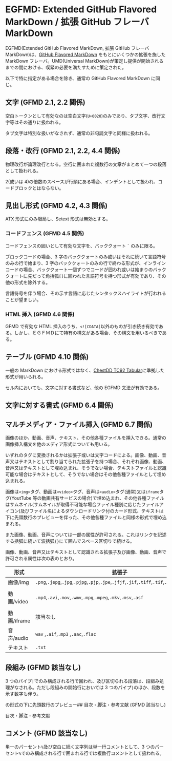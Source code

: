 # EGFMD: Extended GitHub Flavored MarkDown / 拡張 GitHub フレーバ MarkDown

EGFMD(Extended GitHub Flavored MarkDown, 拡張 GitHub フレーバ MarkDown)は、[GitHub Flavored MarkDown](https://github.github.com/gfm/) をもとにいくつかの拡張を施した MarkDown フレーバ。UMD(Universal MarkDown)が策定し提供が開始されるまでの間における、喫緊の必要を満たすために策定された。

以下で特に指定がある場合を除き、通常の GitHub Flavored MarkDown に同じ。

## 文字 (GFMD 2.1, 2.2 関係)

空白トークンとして有効なのは空白文字(`U+0020`)のみであり、タブ文字、改行文字等はその通りに扱われる。

タブ文字は特別な扱いがなされず、通常の非句読文字と同様に扱われる。

## 段落・改行 (GFMD 2.1, 2.2, 4.4 関係)

物理改行が論理改行となる。空行に囲まれた複数行の文章がまとめて一つの段落として扱われる。

2(或いは 4)の倍数のスペースが行頭にある場合、インデントとして扱われ、コードブロックとはならない。

## 見出し形式 (GFMD 4.2, 4.3 関係)

ATX 形式にのみ限局し、Setext 形式は無効とする。

### コードフェンス (GFMD 4.5 関係)

コードフェンスの囲いとして有効な文字を、バッククォート `` ` `` のみに限る。

ブロックコードの場合、3 字のバッククォートのみ或いはそれに続いて言語符号のみの行で始まり、3 字のバッククォートのみの行で終わる形式が、インラインコードの場合、バッククォート一個ずつでコードが囲われ或いは始まりのバッククォートに先だって角括弧`[]`に囲われた言語符号を持つ形式が有効であり、その他の形式を除外する。

言語符号を伴う場合、その示す言語に応じたシンタックスハイライトが行われることが望ましい。

### HTML 挿入 (GFMD 4.6 関係)

GFMD で有効な HTML 挿入のうち、`<![CDATA[`以外のものが引き続き有効である。しかし、ＥＧＦＭＤにて特有の構文がある場合、その構文を用いるべきである。

## テーブル (GFMD 4.10 関係)

一般の MarkDown における形式ではなく、[ChestDD TC92 Tabular](./../tc/tab.292/spec.md)に準拠した形式が用いられる。

セル内においても、文字に対する書式など、他の EGFMD 文法が有効である。

## 文字に対する書式 (GFMD 6.4 関係)

## マルチメディア・ファイル挿入 (GFMD 6.7 関係)

画像のほか、動画、音声、テキスト、その他各種ファイルを挿入できる。通常の画像挿入構文を他のメディア形式についても用いる。

いずれのタグに変換されるかは拡張子或いは文字コードによる。画像、動画、音声又はテキストとして割り当てられた拡張子を持つ場合、それぞれ画像、動画、音声又はテキストとして埋め込まれ、そうでない場合、テキストファイルと認識可能な場合はテキストとして、そうでない場合はその他各種ファイルとして埋め込まれる。

画像は`<img>`タグ、動画は`<video>`タグ、音声は`<audio>`タグ(通常)又は`iframe`タグ(YoutTube 等の動画共有サービスの場合)で埋め込まれ、その他各種ファイルはサムネイル(サムネイルが取得不可能な場合ファイル種別に応じたファイルアイコン)及びファイル名によるダウンロードリンク付のカード形式、テキストは下に先頭数行のプレビューを伴った、その他各種ファイルと同様の形式で埋め込まれる。

また画像、動画、音声については一部の属性が許可される。これはリンクを記述する括弧に続いて波括弧`{}`にて囲んでスペース区切りで続ける。

画像、動画、音声又はテキストとして認識される拡張子及び画像、動画、音声で許可される属性は次の表のとおり。

| 形式        | 拡張子                                                                                           | 属性                                                                                           |
| ----------- | ------------------------------------------------------------------------------------------------ | ---------------------------------------------------------------------------------------------- |
| 画像/img    | `.png`,`.jepg`,`.jpg`,`.pjpg`,`.pjp`,`.jpe`,`.jfjf`,`.jif`,`.tiff`,`.tif`,`.webp`,`.svg`,`.svgz` |                                                                                                |
| 動画/video  | `.mp4`,`.avi`,`.mov`,`.wmv`,`.mpg`,`.mpeg`,`.mkv`,`.msv`,`.asf`                                  | `autoplay`, `buffered`, `controls`, `crossorigin`, `muted`, `preload`, `currentTime`, `poster` |
| 動画/iframe | 該当なし                                                                                         | `frameborder` `allow`,`allowfullscreen`,`title`,`start`                                        |
| 音声/audio  | `wav` ,`.aif`,`.mp3` ,`.aac`,`.flac`                                                             | `autoplay`, `controls`,`rossorigin`, `loop`, `muted`, `preload`, `currentTime`                 |
| テキスト    | `.txt`                                                                                           | 該当なし                                                                                       |

## 段組み (GFMD 該当なし)

3 つのパイプ`|`でのみ構成される行で囲われ、及び区切られる段落は、段組み処理がなされる。ただし段組みの開始行においては 3 つのパイプ`|`のほか、段数を示す数字も伴う。

の形式の下に先頭数行のプレビュー## 目次・脚注・参考文献 (GFMD 該当なし)

目次・脚注・参考文献

## コメント (GFMD 該当なし)

単一のパーセント`%`及び空白に続く文字列は単一行コメントとして、3 つのパーセント`%`でのみ構成される行で囲まれる行では複数行コメントとして扱われる。
